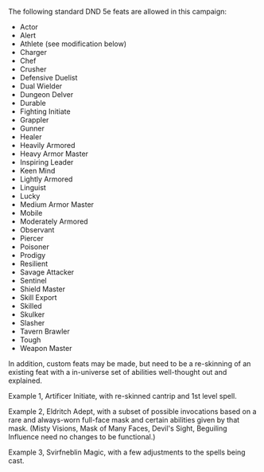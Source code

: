 
The following standard DND 5e feats are allowed in this campaign:

* Actor
* Alert
* Athlete (see modification below)
* Charger
* Chef
* Crusher
* Defensive Duelist
* Dual Wielder
* Dungeon Delver
* Durable
* Fighting Initiate
* Grappler
* Gunner
* Healer
* Heavily Armored
* Heavy Armor Master
* Inspiring Leader
* Keen Mind
* Lightly Armored
* Linguist
* Lucky
* Medium Armor Master
* Mobile
* Moderately Armored
* Observant
* Piercer
* Poisoner
* Prodigy
* Resilient
* Savage Attacker
* Sentinel
* Shield Master
* Skill Export
* Skilled
* Skulker
* Slasher
* Tavern Brawler
* Tough
* Weapon Master

In addition, custom feats may be made, but need to be a re-skinning of an existing feat with a in-universe set of abilities well-thought out and explained. 

Example 1, Artificer Initiate, with re-skinned cantrip and 1st level spell.

Example 2, Eldritch Adept, with a subset of possible invocations based on a rare and always-worn full-face mask and certain abilities given by that mask. (Misty Visions, Mask of Many Faces, Devil's Sight, Beguiling Influence need no changes to be functional.)

Example 3, Svirfneblin Magic, with a few adjustments to the spells being cast.
